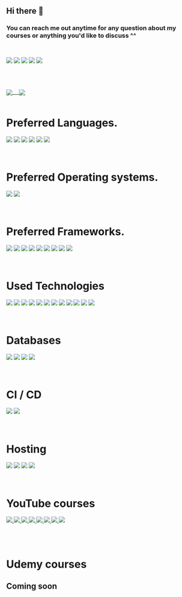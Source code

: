 ## Hi there 👋

### You can reach me out anytime for any question about my courses or anything you'd like to discuss ^^

<br>

[<img src="https://img.shields.io/badge/-Facebook-1877F2?style=for-the-badge&logo=Facebook&logoColor=white"/>](https://www.facebook.com/ahmedosama.sectheater/)
[<img src="https://img.shields.io/badge/-Twitter-1DA1F2?style=for-the-badge&logo=Twitter&logoColor=white"/>](https://twitter.com/ahmedosama_st)
[<img src="https://img.shields.io/badge/-LinkedIN-0A66C2?style=for-the-badge&logo=LinkedIn&logoColor=white"/>](https://www.linkedin.com/in/ahmed-osama-2004ab163/)
[<img src="https://img.shields.io/badge/-Medium-000?style=for-the-badge&logo=Medium&logoColor=white"/>](https://medium.com/@sec-ahmedosama)
[<img src="https://img.shields.io/badge/-DEV.to-000?style=for-the-badge&logo=dev.to&logoColor=white"/>](https://dev.to/ahmedosama_st)

<br>
<br>
<br>

<a href="https://github.com/ahmedosama-st">
  <img align="center" src="https://github-readme-stats.vercel.app/api?username=ahmedosama-st&count_private=true&show_icons=true&theme=dracula&include_all_commits=true&langs_count=7" /> 
</a>
<a href="https://github.com/ahmedosama-st">
  <img align="center" src="https://github-readme-stats.vercel.app/api/top-langs/?username=ahmedosama-st" />
</a>

<br>
<br>

# Preferred Languages.

<div>
<img src="https://img.shields.io/badge/go-%2300ADD8.svg?&style=for-the-badge&logo=go&logoColor=white"/>
<img src="https://img.shields.io/badge/php-%23777BB4.svg?&style=for-the-badge&logo=php&logoColor=white"/>
<img src="https://img.shields.io/badge/typescript%20-%23007ACC.svg?&style=for-the-badge&logo=typescript&logoColor=white"/>
<img src="https://img.shields.io/badge/javascript%20-%23323330.svg?&style=for-the-badge&logo=javascript&logoColor=%23F7DF1E"/>
<img src="https://img.shields.io/badge/node.js%20-%2343853D.svg?&style=for-the-badge&logo=node.js&logoColor=white"/>
<img src="https://img.shields.io/badge/graphql%20-%23E0234E.svg?&style=for-the-badge&logo=graphql&logoColor=white"/>
</div>

<br>
<br>

# Preferred Operating systems.

<div>
<img src="https://img.shields.io/badge/-Ubuntu-black?style=for-the-badge&logo=Ubuntu"/>
<img src="https://img.shields.io/badge/-MacOS-black?style=for-the-badge&logo=apple"/>
</div>

<br>
<br>

# Preferred Frameworks.

<div>

 <img src="https://img.shields.io/badge/react%20-%2320232a.svg?&style=for-the-badge&logo=react&logoColor=%2361DAFB"/>
<img src="https://img.shields.io/badge/react_native%20-%2320232a.svg?&style=for-the-badge&logo=react&logoColor=%2361DAFB"/>
<img src="https://img.shields.io/badge/vuejs%20-%2335495e.svg?&style=for-the-badge&logo=vue.js&logoColor=%234FC08D"/>
<img src="https://img.shields.io/badge/laravel%20-%23FF2D20.svg?&style=for-the-badge&logo=laravel&logoColor=white"/>
<img src="https://img.shields.io/badge/-Lumen-E74430?style=for-the-badge&logo=Lumen&logoColor=white"/>
<img src="https://img.shields.io/badge/-Next%20JS-black?style=for-the-badge&logo=Next.js&logoColor=white"/>
<img src="https://img.shields.io/badge/-Nuxt%20JS-00C58E?style=for-the-badge&logo=Nuxt.js&logoColor=black"/>

<img src="https://img.shields.io/badge/nestjs%20-%23E0234E.svg?&style=for-the-badge&logo=nestjs&logoColor=white" />
<img src="https://img.shields.io/badge/-Express-23404d59?style=for-the-badge&logo=express&logoColor=black"/>

</div>

<br>
<br>

# Used Technologies

<div>

 <img src="https://img.shields.io/badge/-Functional%20Programming-0062AD?style=for-the-badge&logo=azure-functions&logoColor=white"/>

 <img src="https://img.shields.io/badge/-Observables-353E58?style=for-the-badge&logo=observable&logoColor=white"/>

<img src="https://img.shields.io/badge/webpack%20-%238DD6F9.svg?&style=for-the-badge&logo=webpack&logoColor=black" />

 <img src="https://img.shields.io/badge/-Reactive%20Programming-B7178C?style=for-the-badge&logo=ReactiveX&logoColor=white"/>

<img src="https://img.shields.io/badge/-Docker-2496ED?style=for-the-badge&logo=Docker&logoColor=white"/>

 <img src="https://img.shields.io/badge/-Redux-764ABC?style=for-the-badge&logo=redux"/>

 <img src="https://img.shields.io/badge/-Object%20Oriented%20Programming-blue?style=for-the-badge&logo=azure-functions&logoColor=white"/>

 <img src="https://img.shields.io/badge/-Data%20structures%20%26%20Algorithms-CB2E6D?logo=azure-pipelines&style=for-the-badge&logoColor=white"/>

 <img src="https://img.shields.io/badge/-SOLID%20Principles-9999FF?style=for-the-badge&logo=apache-rocketMQ&logoColor=black"/>

 <img src="https://img.shields.io/badge/-Design%20patterns-360D3A?style=for-the-badge&logo=apache-rocketMQ&logoColor=white"/>

 <img src="https://img.shields.io/badge/-Testing-blueviolet?style=for-the-badge&logo=jest&logoColor=white"/>

 <img src="https://img.shields.io/badge/-Microservices-darkgreen?style=for-the-badge"/>

</div>

<br>
<br>

# Databases

<div>
<img src="https://img.shields.io/badge/mysql-%2300f.svg?&style=for-the-badge&logo=mysql&logoColor=white"/>
<img src ="https://img.shields.io/badge/postgres-%23316192.svg?&style=for-the-badge&logo=postgresql&logoColor=white"/>
<img src ="https://img.shields.io/badge/MongoDB-%234ea94b.svg?&style=for-the-badge&logo=mongodb&logoColor=white"/>
<img src ="https://img.shields.io/badge/sqlite-%2307405e.svg?&style=for-the-badge&logo=sqlite&logoColor=white"/>
</div>

<br>
<br>

# CI / CD

<div>

<img src="https://img.shields.io/badge/github%20actions%20-%232671E5.svg?&style=for-the-badge&logo=github%20actions&logoColor=white"/>
<img src="https://img.shields.io/badge/envoyer-%232671E5.svg?&style=for-the-badge&logo=github%20actions&logoColor=white"/>
</div>

<br>
<br>

# Hosting

<div>
<img src="https://img.shields.io/badge/Google%20Cloud%20-%234285F4.svg?&style=for-the-badge&logo=google-cloud&logoColor=white"/>
<img src="https://img.shields.io/badge/vercel%20-%23000000.svg?&style=for-the-badge&logo=vercel&logoColor=white"/>
<img src="https://img.shields.io/badge/DigitalOcean-%230167ff.svg?&style=for-the-badge&logo=digitalOcean&logoColor=white"/>
<img src="https://img.shields.io/badge/heroku%20-%23430098.svg?&style=for-the-badge&logo=heroku&logoColor=white"/>
</div>

<br>
<br>

# YouTube courses

<a href="https://youtube.com/playlist?list=PL7mt2FDjAkPeB4h6pvI5f9VfPOHqTLgzO">
  <img src="https://img.shields.io/badge/-PHP%20Basics-777BB4?style=for-the-badge&logo=php&logoColor=white"/>
</a>

<a href="https://youtube.com/playlist?list=PL7mt2FDjAkPf5lpAnUDwbTYH4tuB-BN-v">
  <img src="https://img.shields.io/badge/-SQL%20Basics-4479A1?style=for-the-badge&logo=MySQL&logoColor=white"/>
</a>

<a href="https://youtu.be/AW8EkCBZI9Q">
  <img src="https://img.shields.io/badge/-Introduction%20To%20Problem%20Solving-777BB4?style=for-the-badge&logo=php&logoColor=white"/>
</a>

<a href="https://youtube.com/playlist?list=PL7mt2FDjAkPeHwHi0RUTKzWKMn_M1t2-M">
  <img src="https://img.shields.io/badge/-JavaScript%20Basics-F7DF1E?style=for-the-badge&logo=JavaScript&logoColor=black"/>
</a>

<a href="https://youtube.com/playlist?list=PL7mt2FDjAkPem0qTCu8cNLd25-RTD7i5Q">
  <img src="https://img.shields.io/badge/-Advanced%20JavaScript-F7DF1E?style=for-the-badge&logo=JavaScript&logoColor=black"/>
</a>

<a href="https://youtube.com/playlist?list=PL7mt2FDjAkPdEgExp0ZNMIiW8vHI8FEK1">
  <img src="https://img.shields.io/badge/-PHP%20OOP-777BB4?style=for-the-badge&logo=php&logoColor=white"/>
</a>

<a href="https://youtube.com/playlist?list=PL7mt2FDjAkPfX30QSw_e8vMctjJQ_PFxa">
  <img src="https://img.shields.io/badge/-Practical%20Tips%20Using%20PHP-777BB4?style=for-the-badge&logo=php&logoColor=white"/>
</a>

<a href="https://youtube.com/playlist?list=PL7mt2FDjAkPepYrMofOwTwxQwJSlZ8N-a">
  <img src="https://img.shields.io/badge/-PHP%20MVC-777BB4?style=for-the-badge&logo=php&logoColor=white"/>
</a>

<br>
<br>

<br>
<br>

# Udemy courses

## Coming soon
